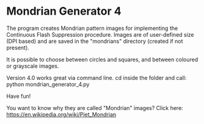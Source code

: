 # Mondrian Generator 4
The program creates Mondrian pattern images for implementing the Continuous Flash Suppression procedure. Images are of user-defined size (DPI based) and are saved in the "mondrians" directory (created if not present).

It is possible to choose between circles and squares, and between coloured or grayscale images.

Version 4.0 works great via command line. cd inside the folder and call: python mondrian_generator_4.py

Have fun!

You want to know why they are called "Mondrian" images? Click here: https://en.wikipedia.org/wiki/Piet_Mondrian
